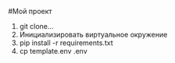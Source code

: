 #Мой проект
1. git clone...
2. Инициализировать виртуальное окружение
3. pip install -r requirements.txt
4. cp template.env .env